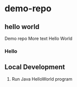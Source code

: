 # demo-repo
## hello world
Demo repo
More text
Hello World
### Hello

## Local Development

1. Run Java HelloWorld program
